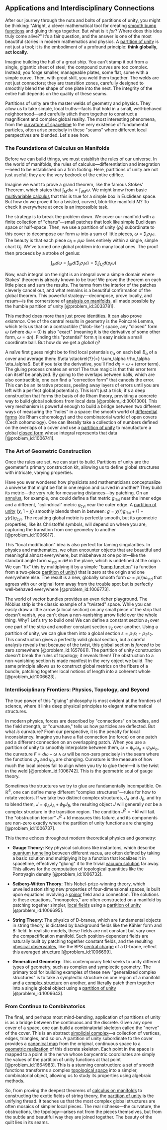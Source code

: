 ## Applications and Interdisciplinary Connections

After our journey through the nuts and bolts of partitions of unity, you might be thinking: "Alright, a clever mathematical tool for creating [smooth bump functions](@article_id:636619) and gluing things together. But what is it *for*? Where does this idea truly come alive?" It’s a fair question, and the answer is one of the most beautiful stories in modern mathematics and physics. A [partition of unity](@article_id:141399) is not just a tool; it is the embodiment of a profound principle: **think globally, act locally**.

Imagine building the hull of a great ship. You can't stamp it out from a single, gigantic sheet of steel; the compound curves are too complex. Instead, you forge smaller, manageable plates, some flat, some with a simple curve. Then, with great skill, you weld them together. The welds are not just connectors; they are transition zones, carefully designed to smoothly blend the shape of one plate into the next. The integrity of the entire hull depends on the quality of these seams.

Partitions of unity are the master welds of geometry and physics. They allow us to take simple, local truths—facts that hold in a small, well-behaved neighborhood—and carefully stitch them together to construct a magnificent and complex global reality. The most interesting phenomena, from the [curvature of spacetime](@article_id:188986) to the very existence of fundamental particles, often arise precisely in these "seams" where different local perspectives are blended. Let's see how.

### The Foundations of Calculus on Manifolds

Before we can build things, we must establish the rules of our universe. In the world of manifolds, the rules of calculus—differentiation and integration—need to be established on a firm footing. Here, partitions of unity are not just useful; they are the very bedrock of the entire edifice.

Imagine we want to prove a grand theorem, like the famous Stokes' Theorem, which states that $\int_M d\omega = \int_{\partial M} \omega$. We might know from basic [multivariable calculus](@article_id:147053) that this is true for a simple box in Euclidean space. But how do we prove it for a twisted, curved, blob-like manifold $M$? To check it everywhere at once is an impossible task.

The strategy is to break the problem down. We cover our manifold with a finite collection of "charts"—small patches that look like simple Euclidean space or half-space. Then, we use a partition of unity $\{\rho_i\}$ subordinate to this cover to decompose our form $\omega$ into a sum of little pieces, $\omega = \sum_i \rho_i \omega$. The beauty is that each piece $\omega_i = \rho_i \omega$ lives entirely within a single, simple chart $U_i$. We've turned one global problem into many local ones. The proof then proceeds by a stroke of genius:

$$
\int_M d\omega = \int_M d\left(\sum_i \rho_i \omega\right) = \sum_i \int_{U_i} d(\rho_i\omega)
$$

Now, each integral on the right is an integral over a simple domain where Stokes' theorem is already known to be true! We prove the theorem on each little piece and sum the results. The terms from the interior of the patches cleverly cancel out, and what remains is a beautiful confirmation of the global theorem. This powerful strategy—decompose, prove locally, and resum—is the cornerstone of [analysis on manifolds](@article_id:637262), all made possible by the humble partition of unity [@problem_id:3033781].

This method does more than just prove identities. It can also prove *existence*. One of the central results in geometry is the Poincaré Lemma, which tells us that on a contractible ("blob-like") space, any "closed" form $\omega$ (where $d\omega = 0$) is also "exact" (meaning it is the derivative of some other form, $\omega = d\eta$). Finding this "potential" form $\eta$ is easy inside a small coordinate ball. But how do we get a *global* $\eta$?

A naïve first guess might be to find local potentials $\eta_\alpha$ on each ball $B_\alpha$ of a cover and average them: $\eta \stackrel{?}{=} \sum_\alpha \rho_\alpha \eta_\alpha$. But if you take the derivative, you'll find $d\eta = \omega + (\text{error term})$. The gluing process creates an error! The true magic is that this error term can itself be analyzed. By going to the overlaps between balls, which are also contractible, one can find a "correction form" that cancels the error. This can be an iterative process, peeling away layers of errors until you are left with a perfect global potential $\eta$. This isn't just a trick; it's a deep construction that forms the basis of de Rham theory, providing a concrete way to build global solutions from local data [@problem_id:3001300]. This very mechanism is powerful enough to build a bridge between two different ways of measuring the "holes" in a space: the smooth world of [differential forms](@article_id:146253) (de Rham cohomology) and the combinatorial world of open covers (Čech cohomology). One can literally take a collection of numbers defined on the overlaps of a cover and use a [partition of unity](@article_id:141399) to manufacture a global [closed form](@article_id:270849) whose integral represents that data [@problem_id:1006741].

### The Art of Geometric Construction

Once the rules are set, we can start to build. Partitions of unity are the geometer's primary construction kit, allowing us to define global structures with intricate, varying properties.

Have you ever wondered how physicists and mathematicians conceptualize a universe that might be flat in one region and curved in another? They build its metric—the very rule for measuring distances—by patching. On an [annulus](@article_id:163184), for example, one could define a flat metric $g_{\text{flat}}$ near the inner edge and a different, "cylindrical" metric $g_{\text{cyl}}$ near the outer edge. A [partition of unity](@article_id:141399) $\{\chi, 1-\chi\}$ smoothly blends them in between: $g = \chi(r) g_{\text{flat}} + (1-\chi(r)) g_{\text{cyl}}$. The resulting global metric is perfectly smooth, but its geometric properties, like its Christoffel symbols, will depend on where you are, capturing the transition from one geometry to another [@problem_id:1006817].

This "local modification" idea is also perfect for taming singularities. In physics and mathematics, we often encounter objects that are beautiful and meaningful almost everywhere, but misbehave at one point—like the standard angle form $\omega_{\text{std}} = d\theta$ in the plane, which is undefined at the origin. We can "fix" this by multiplying it by a simple "[bump function](@article_id:155895)" (a function from a two-piece [partition of unity](@article_id:141399)) that is zero at the origin and one everywhere else. The result is a new, globally smooth form $\omega = \rho(r) \omega_{\text{std}}$ that agrees with our original form away from the trouble spot but is perfectly well-behaved everywhere [@problem_id:1006773].

The world of vector bundles provides an even richer playground. The Möbius strip is the classic example of a "twisted" space. While you can easily draw a little arrow (a local section) on any small piece of the strip that doesn't vanish, you can't draw a non-vanishing arrow field over the whole thing. Why? Let's try to build one! We can define a constant section $s_1$ over one part of the strip and another constant section $s_2$ over another. Using a partition of unity, we can glue them into a global section $s = \rho_1 s_1 + \rho_2 s_2$. This construction gives a perfectly valid global section, but a careful analysis reveals that because of the twist, this global section is *forced* to be zero somewhere [@problem_id:1657661]. The partition of unity construction doesn't break the rules of topology; it reveals them! The obstruction to a non-vanishing section is made manifest in the very object we build. The same principle allows us to construct global metrics on the fibers of a bundle, patching together local notions of length into a coherent whole [@problem_id:1006623].

### Interdisciplinary Frontiers: Physics, Topology, and Beyond

The true power of this "gluing" philosophy is most evident at the frontiers of science, where it links deep physical principles to elegant mathematical structures.

In modern physics, forces are described by "connections" on bundles, and the field strength, or "curvature," tells us how particles are deflected. But what *is* curvature? From our perspective, it is the penalty for local inconsistency. Imagine you have a flat connection (no force) on one patch and a different connection on an overlapping patch. When you use a partition of unity to smoothly interpolate between them, $\omega = \psi_a \omega_a + \psi_b \omega_b$, the curvature $F = d\omega + \omega \wedge \omega$ will be non-zero precisely in the seam where the functions $\psi_a$ and $\psi_b$ are changing. Curvature is the measure of how much the local pieces fail to align when you try to glue them—it is the twist in the weld [@problem_id:1006742]. This is the geometric soul of gauge theory.

Sometimes the structures we try to glue are fundamentally incompatible. On $\mathbb{R}^4$, one can define many different "complex structures"—rules for how to rotate vectors. If we take two distinct complex structures, $J_A$ and $J_B$, and try to blend them, $J = \phi_A J_A + \phi_B J_B$, the resulting object $J$ will generally *not* be a complex structure in the transition region. The condition $J^2 = -\mathrm{Id}$ will fail. The "obstruction tensor" $J^2 + \mathrm{Id}$ measures this failure, and its components are non-zero exactly where the partition of unity functions are changing [@problem_id:1006737].

This theme echoes throughout modern theoretical physics and geometry:
- **Gauge Theory**: Key physical solutions like instantons, which describe [quantum tunneling](@article_id:142373) between different vacua, are often defined by taking a basic solution and multiplying it by a function that localizes it in spacetime, effectively "gluing" it to the trivial [vacuum solution](@article_id:268453) far away. This allows for the computation of topological quantities like the Pontryagin density [@problem_id:1006732].

- **Seiberg-Witten Theory**: This Nobel-prize-winning theory, which unveiled astonishing new properties of four-dimensional spaces, is built upon equations involving a [spinor](@article_id:153967) field and a connection. The solutions to these equations, "monopoles," are often constructed on a manifold by patching together simpler, [local fields](@article_id:195223) using a [partition of unity](@article_id:141399) [@problem_id:1006695].

- **String Theory**: The physics of D-branes, which are fundamental objects in string theory, is dictated by background fields like the Kähler form and B-field. In realistic models, these fields are not constant but vary over the compactification manifold. Such position-dependent fields are naturally built by patching together constant fields, and the resulting [physical observables](@article_id:154198), like the BPS [central charge](@article_id:141579) of a D-brane, reflect this averaged structure [@problem_id:1006699].

- **Generalized Geometry**: This contemporary field seeks to unify different types of geometry, such as complex and symplectic geometry. The primary tool for building examples of these new "generalized complex structures" is to take a symplectic structure on one region of a manifold and a [complex structure](@article_id:268634) on another, and literally patch them together into a single global object using a [partition of unity](@article_id:141399) [@problem_id:1006643].

### From Continua to Combinatorics

The final, and perhaps most mind-bending, application of partitions of unity is as a bridge between the continuous and the discrete. Given any open cover of a space, one can build a combinatorial skeleton called the "nerve" of the cover. This is an abstract [simplicial complex](@article_id:158000)—a collection of vertices, edges, triangles, and so on. A partition of unity subordinate to the cover provides a [canonical map](@article_id:265772) from the original, continuous space to a [geometric realization](@article_id:265206) of this discrete skeleton. Each point in the space is mapped to a point in the nerve whose barycentric coordinates are simply the values of the partition of unity functions at that point [@problem_id:1664983]. This is a stunning construction: a set of smooth functions transforms a complex [topological space](@article_id:148671) into a simpler, combinatorial object, allowing us to study its properties using algebraic methods.

So, from proving the deepest theorems of [calculus on manifolds](@article_id:269713) to constructing the exotic fields of string theory, the [partition of unity](@article_id:141399) is the unifying thread. It teaches us that the most complex global structures are often mosaics of simpler local pieces. The real richness—the curvature, the obstructions, the topology—arises not from the pieces themselves, but from the subtle and beautiful way they are joined together. The beauty of the quilt lies in its seams.